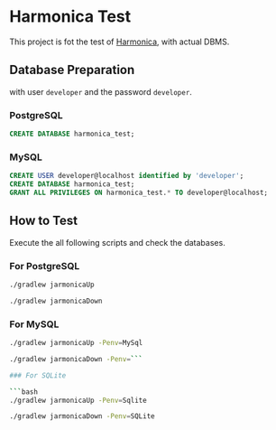 # Harmonica Test

This project is fot the test of [Harmonica](https://github.com/KenjiOhtsuka/harmonica), with actual DBMS.

## Database Preparation

with user `developer` and the password `developer`.

### PostgreSQL

```sql
CREATE DATABASE harmonica_test;
```

### MySQL

```sql
CREATE USER developer@localhost identified by 'developer';
CREATE DATABASE harmonica_test;
GRANT ALL PRIVILEGES ON harmonica_test.* TO developer@localhost;
```

## How to Test

Execute the all following scripts and check the databases.

### For PostgreSQL

```bash
./gradlew jarmonicaUp
```

```bash
./gradlew jarmonicaDown
```

### For MySQL

```bash
./gradlew jarmonicaUp -Penv=MySql
```

```bash
./gradlew jarmonicaDown -Penv=```

### For SQLite

```bash
./gradlew jarmonicaUp -Penv=Sqlite
```

```bash
./gradlew jarmonicaDown -Penv=SQLite
```